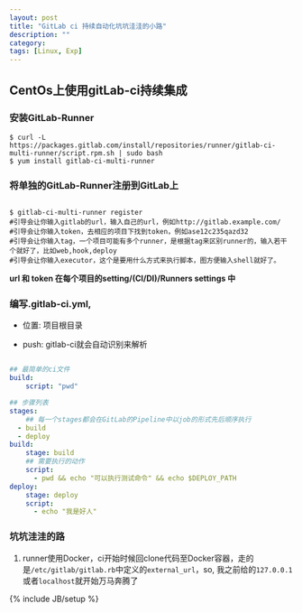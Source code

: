 ```yaml
---
layout: post
title: "GitLab ci 持续自动化坑坑洼洼的小路"
description: ""
category: 
tags: [Linux, Exp]
---
```


## CentOs上使用gitLab-ci持续集成

### 安装GitLab-Runner

```
$ curl -L https://packages.gitlab.com/install/repositories/runner/gitlab-ci-multi-runner/script.rpm.sh | sudo bash
$ yum install gitlab-ci-multi-runner

```

### 将单独的GitLab-Runner注册到GitLab上
```

$ gitlab-ci-multi-runner register
#引导会让你输入gitlab的url，输入自己的url，例如http://gitlab.example.com/
#引导会让你输入token，去相应的项目下找到token，例如ase12c235qazd32
#引导会让你输入tag，一个项目可能有多个runner，是根据tag来区别runner的，输入若干个就好了，比如web,hook,deploy
#引导会让你输入executor，这个是要用什么方式来执行脚本，图方便输入shell就好了。

```
**url 和 token 在每个项目的setting/(CI/DI)/Runners settings 中**


### 编写.gitlab-ci.yml,
- 位置: 项目根目录

- push: gitlab-ci就会自动识别来解析

```yaml

## 最简单的ci文件
build:
    script: "pwd"

```

```yaml
## 步骤列表
stages:   
    ## 每一个stages都会在GitLab的Pipeline中以job的形式先后顺序执行    
  - build 
  - deploy
build:
    stage: build
    ## 需要执行的动作
    script: 
      - pwd && echo "可以执行测试命令" && echo $DEPLOY_PATH
deploy:
    stage: deploy
    script: 
      - echo "我是好人"


```


### 坑坑洼洼的路

1. runner使用Docker，ci开始时候回clone代码至Docker容器，走的是`/etc/gitlab/gitlab.rb`中定义的`external_url`，so, 我之前给的`127.0.0.1`或者`localhost`就开始万马奔腾了



{% include JB/setup %}

